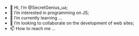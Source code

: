 - 👋 Hi, I’m @SecretGenius_ua;
- 👀 I’m interested in programming on JS;
- 🌱 I’m currently learning ...
- 💞️ I’m looking to collaborate on the development of web sites;
- 📫 How to reach me ...

<!---
Agexua/Agexua is a ✨ special ✨ repository because its `README.md` (this file) appears on your GitHub profile.
You can click the Preview link to take a look at your changes.
--->
